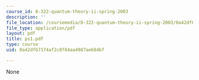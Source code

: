 ```yaml
---
course_id: 8-322-quantum-theory-ii-spring-2003
description: ''
file_location: /coursemedia/8-322-quantum-theory-ii-spring-2003/0a42df67174af2c8f84aa4987ae684bf_ps1.pdf
file_type: application/pdf
layout: pdf
title: ps1.pdf
type: course
uid: 0a42df67174af2c8f84aa4987ae684bf

---
```

None